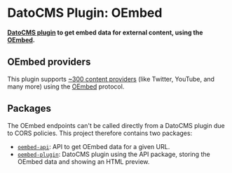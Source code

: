 # DatoCMS Plugin: OEmbed

**[DatoCMS plugin](https://www.datocms.com/marketplace/plugins) to get embed data for external content, using the [OEmbed](https://oembed.com/).**

## OEmbed providers

This plugin supports [~300 content providers](https://oembed.com/providers.json) (like Twitter, YouTube, and many more) using the [OEmbed](https://oembed.com/) protocol.

## Packages

The OEmbed endpoints can't be called directly from a DatoCMS plugin due to CORS policies. This project therefore contains two packages:

- [`oembed-api`](/packages/oembed-api/): API to get OEmbed data for a given URL.
- [`oembed-plugin`](/packages/oembed-plugin/): DatoCMS plugin using the API package, storing the OEmbed data and showing an HTML preview.

<!--
Describe what your plugin does, and how users you can configure it! Screenshots are always welcome!
-->
